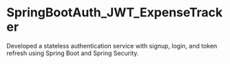 # SpringBootAuth_JWT_ExpenseTracker
Developed a stateless authentication service with signup, login, and token refresh using Spring Boot and Spring Security.
